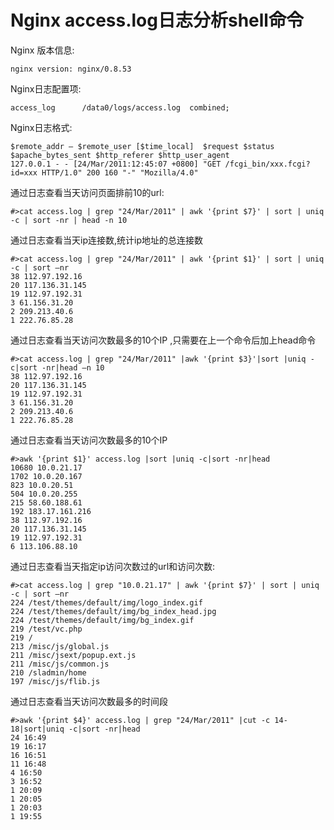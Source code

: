 # Nginx access.log日志分析shell命令

Nginx 版本信息:

    nginx version: nginx/0.8.53

Nginx日志配置项:

    access_log      /data0/logs/access.log  combined;

Nginx日志格式:

    $remote_addr – $remote_user [$time_local]  $request $status $apache_bytes_sent $http_referer $http_user_agent
    127.0.0.1 - - [24/Mar/2011:12:45:07 +0800] "GET /fcgi_bin/xxx.fcgi?id=xxx HTTP/1.0" 200 160 "-" "Mozilla/4.0"

通过日志查看当天访问页面排前10的url:

    #>cat access.log | grep "24/Mar/2011" | awk '{print $7}' | sort | uniq -c | sort -nr | head -n 10

通过日志查看当天ip连接数,统计ip地址的总连接数

    #>cat access.log | grep "24/Mar/2011" | awk '{print $1}' | sort | uniq -c | sort –nr
    38 112.97.192.16
    20 117.136.31.145
    19 112.97.192.31
    3 61.156.31.20
    2 209.213.40.6
    1 222.76.85.28

通过日志查看当天访问次数最多的10个IP ,只需要在上一个命令后加上head命令

    #>cat access.log | grep "24/Mar/2011" |awk '{print $3}'|sort |uniq -c|sort -nr|head –n 10
    38 112.97.192.16
    20 117.136.31.145
    19 112.97.192.31
    3 61.156.31.20
    2 209.213.40.6
    1 222.76.85.28

通过日志查看当天访问次数最多的10个IP

    #>awk '{print $1}' access.log |sort |uniq -c|sort -nr|head
    10680 10.0.21.17
    1702 10.0.20.167
    823 10.0.20.51
    504 10.0.20.255
    215 58.60.188.61
    192 183.17.161.216
    38 112.97.192.16
    20 117.136.31.145
    19 112.97.192.31
    6 113.106.88.10

通过日志查看当天指定ip访问次数过的url和访问次数:

    #>cat access.log | grep "10.0.21.17" | awk '{print $7}' | sort | uniq -c | sort –nr
    224 /test/themes/default/img/logo_index.gif
    224 /test/themes/default/img/bg_index_head.jpg
    224 /test/themes/default/img/bg_index.gif
    219 /test/vc.php
    219 /
    213 /misc/js/global.js
    211 /misc/jsext/popup.ext.js
    211 /misc/js/common.js
    210 /sladmin/home
    197 /misc/js/flib.js

通过日志查看当天访问次数最多的时间段

    #>awk '{print $4}' access.log | grep "24/Mar/2011" |cut -c 14-18|sort|uniq -c|sort -nr|head
    24 16:49
    19 16:17
    16 16:51
    11 16:48
    4 16:50
    3 16:52
    1 20:09
    1 20:05
    1 20:03
    1 19:55
